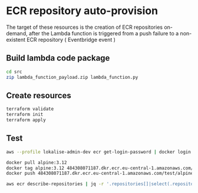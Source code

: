 # ECR repository auto-provision

The target of these resources is the creation of ECR repositories on-demand, after the Lambda function is triggered from a push failure to a non-existent ECR repository ( Eventbridge event )

## Build lambda code package

```bash
cd src
zip lambda_function_payload.zip lambda_function.py
```

## Create resources

```bash
terraform validate
terraform init
terraform apply
```

## Test

```bash
aws --profile lokalise-admin-dev ecr get-login-password | docker login -u AWS --password-stdin https://484308071187.dkr.ecr.eu-central-1.amazonaws.com

docker pull alpine:3.12
docker tag alpine:3.12 484308071187.dkr.ecr.eu-central-1.amazonaws.com/test/alpine:3.12
docker push 484308071187.dkr.ecr.eu-central-1.amazonaws.com/test/alpine:3.12

aws ecr describe-repositories | jq -r '.repositories[]|select(.repositoryName == "test/alpine")'
```

